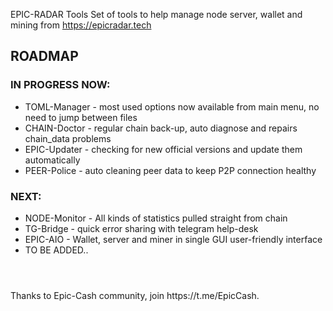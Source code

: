 
EPIC-RADAR Tools
Set of tools to help manage node server, wallet and mining from https://epicradar.tech

## ROADMAP

### IN PROGRESS NOW:
* TOML-Manager - most used options now available from main menu, no need to jump between files
* CHAIN-Doctor - regular chain back-up, auto diagnose and repairs chain_data problems
* EPIC-Updater - checking for new official versions and update them automatically
* PEER-Police - auto cleaning peer data to keep P2P connection healthy


### NEXT:
* NODE-Monitor - All kinds of statistics pulled straight from chain
* TG-Bridge - quick error sharing with telegram help-desk
* EPIC-AIO - Wallet, server and miner in single GUI user-friendly interface
* TO BE ADDED..

# 
<br>
Thanks to Epic-Cash community, join https://t.me/EpicCash.
